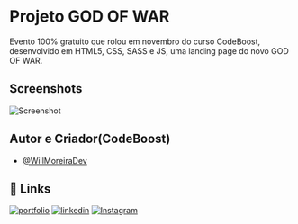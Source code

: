 
# Projeto GOD OF WAR

Evento 100% gratuito que rolou em novembro do curso CodeBoost, desenvolvido em HTML5, 
CSS, SASS e JS, uma landing page do novo GOD OF WAR.


## Screenshots

![Screenshot](./screenshot/God-Of-War.png)


## Autor e Criador(CodeBoost)

- [@WillMoreiraDev](https://www.github.com/WillMoreiraDev)
## 🔗 Links
[![portfolio](https://img.shields.io/badge/my_portfolio-000?style=for-the-badge&logo=ko-fi&logoColor=white)](https://projeto-wireframe-vitor-linaris.vercel.app/)
[![linkedin](https://img.shields.io/badge/linkedin-0A66C2?style=for-the-badge&logo=linkedin&logoColor=white)](https://www.linkedin.com/in/vitor-linaris-a33a95235/)
[![Instagram](https://img.shields.io/badge/Instagram-E4405F?style=for-the-badge&logo=instagram&logoColor=white)](https://www.instagram.com/linaris.dev/)